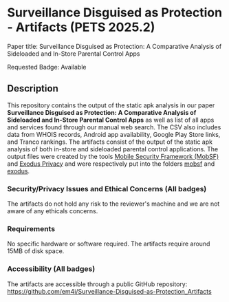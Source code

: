 # Surveillance Disguised as Protection - Artifacts (PETS 2025.2)

Paper title: Surveillance Disguised as Protection: A Comparative Analysis of Sideloaded and In-Store Parental Control Apps

Requested Badge: Available

## Description
This repository contains the output of the static apk analysis in our paper **Surveillance Disguised as Protection: A Comparative Analysis of Sideloaded and In-Store Parental Control Apps** as well as list of all apps and services found through our manual web search. The CSV also includes data from WHOIS records, Android app availability, Google Play Store links, and Tranco rankings.
The artifacts consist of the output of the static apk analysis of both in-store and sideloaded parental control applications.
The output files were created by the tools [Mobile Security Framework (MobSF)](https://github.com/MobSF/Mobile-Security-Framework-MobSF) and [Exodus Privacy](https://exodus-privacy.eu.org/en/) and were respectively put into the folders [mobsf](mobsf) and [exodus](exodus).

### Security/Privacy Issues and Ethical Concerns (All badges)
The artifacts do not hold any risk to the reviewer's machine and we are not aware of any ethicals concerns.

### Requirements
No specific hardware or software required.
The artifacts require around 15MB of disk space.

### Accessibility (All badges)
The artifacts are accessible through a public GitHub repository: https://github.com/em4i/Surveillance-Disguised-as-Protection_Artifacts

